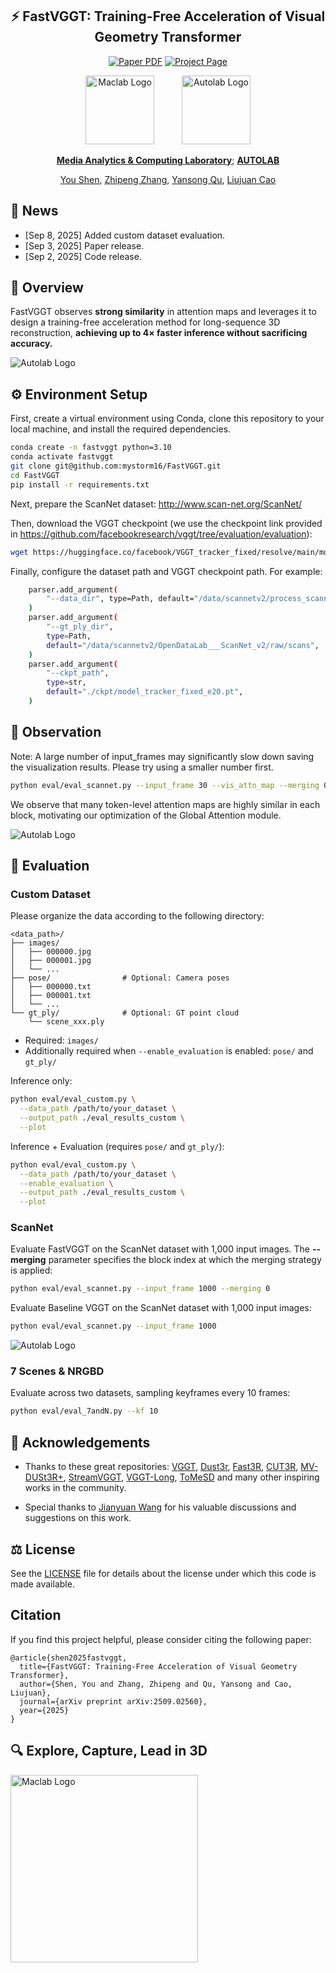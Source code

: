 <div align="center">
<h2>⚡️ FastVGGT: Training-Free Acceleration of Visual Geometry Transformer</h2>
  
<p align="center">
  <a href="https://arxiv.org/abs/2509.02560"><img src="https://img.shields.io/badge/arXiv-FastVGGT-red?logo=arxiv" alt="Paper PDF"></a>
  <a href="https://mystorm16.github.io/fastvggt/"><img src="https://img.shields.io/badge/Project_Page-FastVGGT-yellow" alt="Project Page"></a>
</p>
  
<img src="assets/maclab_logo.png" alt="Maclab Logo" width="110" style="margin-right: 40px;">
<img src="assets/autolab_logo.png" alt="Autolab Logo" width="110">


**[Media Analytics & Computing Laboratory](https://mac.xmu.edu.cn/)**; **[AUTOLAB](https://zhipengzhang.cn/)**


[You Shen](https://mystorm16.github.io/), [Zhipeng Zhang](https://zhipengzhang.cn/), [Yansong Qu](https://quyans.github.io/), [Liujuan Cao](https://mac.xmu.edu.cn/ljcao/)
</div>


## 📰 News
- [Sep 8, 2025] Added custom dataset evaluation.
- [Sep 3, 2025] Paper release.
- [Sep 2, 2025] Code release.

## 🔭 Overview

FastVGGT observes **strong similarity** in attention maps and leverages it to design a training-free acceleration method for long-sequence 3D reconstruction, **achieving up to 4× faster inference without sacrificing accuracy.**

<img src="assets/main.png" alt="Autolab Logo" width="">


## ⚙️ Environment Setup
First, create a virtual environment using Conda, clone this repository to your local machine, and install the required dependencies.


```bash
conda create -n fastvggt python=3.10
conda activate fastvggt
git clone git@github.com:mystorm16/FastVGGT.git
cd FastVGGT
pip install -r requirements.txt
```

Next, prepare the ScanNet dataset: http://www.scan-net.org/ScanNet/

Then, download the VGGT checkpoint (we use the checkpoint link provided in https://github.com/facebookresearch/vggt/tree/evaluation/evaluation):
```bash
wget https://huggingface.co/facebook/VGGT_tracker_fixed/resolve/main/model_tracker_fixed_e20.pt
```

Finally, configure the dataset path and VGGT checkpoint path. For example:
```bash
    parser.add_argument(
        "--data_dir", type=Path, default="/data/scannetv2/process_scannet"
    )
    parser.add_argument(
        "--gt_ply_dir",
        type=Path,
        default="/data/scannetv2/OpenDataLab___ScanNet_v2/raw/scans",
    )
    parser.add_argument(
        "--ckpt_path",
        type=str,
        default="./ckpt/model_tracker_fixed_e20.pt",
    )
```


## 💎 Observation

Note: A large number of input_frames may significantly slow down saving the visualization results. Please try using a smaller number first.
```bash
python eval/eval_scannet.py --input_frame 30 --vis_attn_map --merging 0
```

We observe that many token-level attention maps are highly similar in each block, motivating our optimization of the Global Attention module.

<img src="assets/attn_map.png" alt="Autolab Logo" width="">



## 🏀 Evaluation
### Custom Dataset
Please organize the data according to the following directory:
```
<data_path>/
├── images/       
│   ├── 000000.jpg
│   ├── 000001.jpg
│   └── ...
├── pose/                # Optional: Camera poses
│   ├── 000000.txt 
│   ├── 000001.txt
│   └── ...
└── gt_ply/              # Optional: GT point cloud
    └── scene_xxx.ply   
```
- Required: `images/`
- Additionally required when `--enable_evaluation` is enabled: `pose/` and `gt_ply/`

Inference only:

```bash
python eval/eval_custom.py \
  --data_path /path/to/your_dataset \
  --output_path ./eval_results_custom \
  --plot
```

Inference + Evaluation (requires `pose/` and `gt_ply/`):

```bash
python eval/eval_custom.py \
  --data_path /path/to/your_dataset \
  --enable_evaluation \
  --output_path ./eval_results_custom \
  --plot
```

### ScanNet
Evaluate FastVGGT on the ScanNet dataset with 1,000 input images. The **--merging** parameter specifies the block index at which the merging strategy is applied:

```bash
python eval/eval_scannet.py --input_frame 1000 --merging 0
```

Evaluate Baseline VGGT on the ScanNet dataset with 1,000 input images:
```bash
python eval/eval_scannet.py --input_frame 1000
```
<img src="assets/vs.png" alt="Autolab Logo" width="">

### 7 Scenes & NRGBD
Evaluate across two datasets, sampling keyframes every 10 frames:
```bash
python eval/eval_7andN.py --kf 10
```

## 🍺 Acknowledgements

- Thanks to these great repositories: [VGGT](https://github.com/facebookresearch/vggt), [Dust3r](https://github.com/naver/dust3r),  [Fast3R](https://github.com/facebookresearch/fast3r), [CUT3R](https://github.com/CUT3R/CUT3R), [MV-DUSt3R+](https://github.com/facebookresearch/mvdust3r), [StreamVGGT](https://github.com/wzzheng/StreamVGGT), [VGGT-Long](https://github.com/DengKaiCQ/VGGT-Long), [ToMeSD](https://github.com/dbolya/tomesd) and many other inspiring works in the community.

- Special thanks to [Jianyuan Wang](https://jytime.github.io/) for his valuable discussions and suggestions on this work.

<!-- ## ✍️ Checklist

- [ ] Release the evaluation code on 7 Scenes / NRGBD -->


## ⚖️ License
See the [LICENSE](./LICENSE.txt) file for details about the license under which this code is made available.

## Citation

If you find this project helpful, please consider citing the following paper:
```
@article{shen2025fastvggt,
  title={FastVGGT: Training-Free Acceleration of Visual Geometry Transformer},
  author={Shen, You and Zhang, Zhipeng and Qu, Yansong and Cao, Liujuan},
  journal={arXiv preprint arXiv:2509.02560},
  year={2025}
}
```

## 🔍 Explore, Capture, Lead in 3D
<img src="assets/gzh.jpg" alt="Maclab Logo" width="300" style="margin-right: 40px;">
